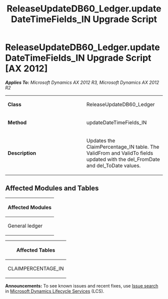 ﻿---
title: ReleaseUpdateDB60_Ledger.updateDateTimeFields_IN Upgrade Script
TOCTitle: ReleaseUpdateDB60_Ledger.updateDateTimeFields_IN Upgrade Script
ms:assetid: 62743be7-0410-3043-a43c-30a49c4197c4
ms:mtpsurl: https://msdn.microsoft.com/en-us/library/JJ719105(v=AX.60)
ms:contentKeyID: 49708646
ms.date: 05/18/2015
mtps_version: v=AX.60
---

# ReleaseUpdateDB60\_Ledger.updateDateTimeFields\_IN Upgrade Script [AX 2012]


_**Applies To:** Microsoft Dynamics AX 2012 R3, Microsoft Dynamics AX 2012 R2_

<table>
<colgroup>
<col style="width: 50%" />
<col style="width: 50%" />
</colgroup>
<tbody>
<tr class="odd">
<td><p><strong>Class</strong></p></td>
<td><p>ReleaseUpdateDB60_Ledger</p></td>
</tr>
<tr class="even">
<td><p><strong>Method</strong></p></td>
<td><p>updateDateTimeFields_IN</p></td>
</tr>
<tr class="odd">
<td><p><strong>Description</strong></p></td>
<td><p>Updates the ClaimPercentage_IN table. The ValidFrom and ValidTo fields updated with the del_FromDate and del_ToDate values.</p></td>
</tr>
</tbody>
</table>


## Affected Modules and Tables

<table>
<colgroup>
<col style="width: 100%" />
</colgroup>
<thead>
<tr class="header">
<th><p>Affected Modules</p></th>
</tr>
</thead>
<tbody>
<tr class="odd">
<td><p>General ledger</p></td>
</tr>
</tbody>
</table>


<table>
<colgroup>
<col style="width: 100%" />
</colgroup>
<thead>
<tr class="header">
<th><p>Affected Tables</p></th>
</tr>
</thead>
<tbody>
<tr class="odd">
<td><p>CLAIMPERCENTAGE_IN</p></td>
</tr>
</tbody>
</table>

  
**Announcements:** To see known issues and recent fixes, use [Issue search](http://go.microsoft.com/fwlink/?linkid=389258) in [Microsoft Dynamics Lifecycle Services](http://go.microsoft.com/fwlink/?linkid=306505) (LCS).

